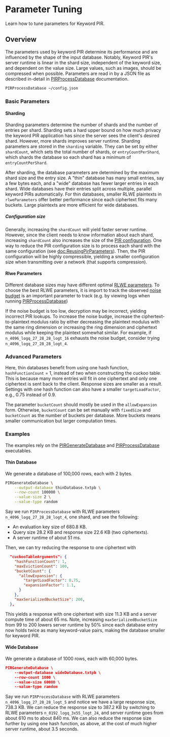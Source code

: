 # Parameter Tuning

Learn how to tune parameters for Keyword PIR.

## Overview

The parameters used by keyword PIR determine its performance
and are influenced by the shape of the input database.
Notably, Keyword PIR's server runtime is linear in the shard size,
independent of the keyword size, and dependent on the value size.
Large values, such as images, should be compressed when possible.
Parameters are read in by a JSON file as described in-detail in
[PIRProcessDatabase](https://swiftpackageindex.com/apple/swift-homomorphic-encryption/main/documentation/pirprocessdatabase) documentation.

```sh
PIRProcessDatabase ~/config.json
```

### Basic Parameters

#### Sharding

Sharding parameters determine the number of shards and the number of entries
per shard. Sharding sets a hard upper bound on how much privacy the keyword PIR application
has since the server sees the client's desired shard. However, more shards
improves server runtime. Sharding parameters are stored in the `sharding` variable.
They can be set by either `shardCount`, which sets the total
number of shards, or `entryCountPerShard`, which shards the database so each
shard has a minimum of `entryCountPerShard`.

After sharding, the database parameters are determined by the maximum shard
size and the entry size. A "thin" database has many small entries, say a few bytes each,
and a "wide" database has fewer larger entries in each shard.
Wide databases have their entries split across multiple, parallel keyword
PIRs automatically. For thin databases, smaller RLWE plaintexts in
`rlweParameters` offer better performance since each ciphertext
fits many buckets. Large plaintexts are more efficient for
wide databases.

##### Configuration size
Generally, increasing the `shardCount` will yield faster server runtime.
However, since the client needs to know information about each shard, increasing `shardCount` also increases the size of the [PIR configuration](https://swiftpackageindex.com/apple/swift-homomorphic-encryption/main/documentation/privateinformationretrievalprotobuf/apple_swifthomomorphicencryption_api_pir_v1_pirconfig).
One way to reduce the PIR configuration size is to process each shard with the same configuration (see <doc:ReusingPirParameters>).
Then, the PIR configuration will be highly compressible, yielding a smaller configuration size when transmitting over a network (that supports compression).

#### Rlwe Parameters
Different database sizes may have different optimal [RLWE parameters](https://swiftpackageindex.com/apple/swift-homomorphic-encryption/main/documentation/homomorphicencryption/predefinedrlweparameters).
To choose the best RLWE parameters, it is import to track the observed [noise budget](https://swiftpackageindex.com/apple/swift-homomorphic-encryption/main/documentation/homomorphicencryption/ciphertext/noisebudget(using:variabletime:)) is an important parameter to track (e.g. by viewing logs when running [PIRProcessDatabase](https://swiftpackageindex.com/apple/swift-homomorphic-encryption/main/documentation/pirprocessdatabase))

If the noise budget is too low, decryption may be incorrect, yielding incorrect PIR lookups.
To increase the noise budge, increase the ciphertext-to-plaintext modulus ratio
by either decreasing the plaintext modulus with the same ring dimension
or increasing the ring dimension and ciphertext modulus while keeping the
plaintext somewhat similar. For example, if `n_4096_logq_27_28_28_logt_16`
exhausts the noise budget, consider trying `n_4096_logq_27_28_28_logt_4`.

### Advanced Parameters

Here, thin databases benefit from using one hash function, `hashFunctionCount` = 1,
instead of two when constructing the cuckoo table. This is because many more entries
will fit in one ciphertext and only one ciphertext is sent back to the client.
Response sizes are smaller as a result. Settings with
one hash function can also have a smaller `targetLoadFactor`, e.g., 0.75 instead of 0.9.

The parameter `bucketCount` should mostly be used in the `allowExpansion` form.
Otherwise, `bucketCount` can be set manually with `fixedSize` and `bucketCount`
as the number of buckets per database. More buckets means smaller communication but
larger computation times.

### Examples

The examples rely on the
[PIRGenerateDatabase](https://swiftpackageindex.com/apple/swift-homomorphic-encryption/main/documentation/pirgeneratedatabase)
and
[PIRProcessDatabase](https://swiftpackageindex.com/apple/swift-homomorphic-encryption/main/documentation/pirprocessdatabase)
executables.

#### Thin Database
We generate a database of 100,000 rows, each with 2 bytes.
```sh
PIRGenerateDatabase \
    --output-database thinDatabase.txtpb \
    --row-count 100000 \
    --value-size 2 \
    --value-type random
```

Say we run `PIRProcessDatabase` with RLWE
parameters `n_4096_logq_27_28_28_logt_4`, one shard, and see the
following:
* An evaluation key size of 680.8 KB.
* Query size 28.2 KB and response size 22.6 KB (two ciphertexts).
* A server runtime of about 51 ms.

Then, we can try reducing the response to one ciphertext with
```json
  "cuckooTableArguments": {
    "hashFunctionCount": 1,
    "maxEvictionCount": 100,
    "bucketCount": {
      "allowExpansion": {
        "targetLoadFactor": 0.75,
        "expansionFactor": 1.1,
      }
    },
    "maxSerializedBucketSize": 200,
  },
  ```
This yields a response with one ciphertext with size 11.3 KB
and a server compute time of about 65 ms.
Note, increasing `maxSerializedBucketSize` from 99 to 200 lowers server
runtime by 50% since each database entry now holds twice as many
keyword-value pairs, making the database smaller for keyword PIR.

#### Wide Database
We generate a database of 1000 rows, each with 60,000 bytes.
```json
PIRGenerateDatabase \
    --output-database wideDatabase.txtpb \
    --row-count 1000 \
    --value-size 60000 \
    --value-type random
```

Say we run `PIRProcessDatabase` with RLWE parameters
`n_4096_logq_27_28_28_logt_5` and notice we have a large
response size, 738.3 KB. We can reduce the response
size to 387.2 KB by switching to RLWE parameters `n_8192_logq_3x55_logt_24`,
and server runtime goes from about 610 ms to about 840 ms.
We can also reduce the response size further
by using one hash function, as above, at the cost of
much higher server runtime, about 3.5 seconds.
